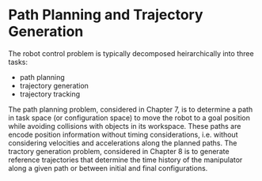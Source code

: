 &emsp;
# Path Planning and Trajectory Generation

The robot control problem is typically decomposed heirarchically into three tasks: 
- path planning
- trajectory generation
- trajectory tracking

The path planning problem, considered in Chapter 7, is to determine a path in task space (or configuration space) to move the robot to a goal position while avoiding collisions with objects in its workspace. These paths are encode position information without timing considerations, i.e. without considering velocities and accelerations along the planned paths. The tractory generation problem, considered in Chapter 8 is to generate reference trajectories that determine the time history of the manipulator along a given path or between initial and final configurations.